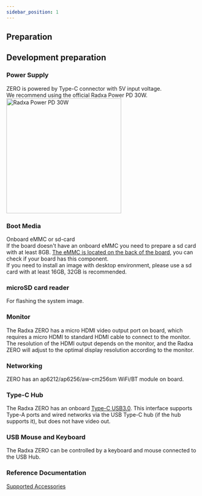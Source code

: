 ```yaml
---
sidebar_position: 1
---
```


## Preparation

## Development preparation

### Power Supply

ZERO is powered by Type-C connector with 5V input voltage.  
We recommend using the official Radxa Power PD 30W. <img src="/img/accessories/pd-30w.webp" alt="Radxa Power PD 30W" width="300" />

### Boot Media

Onboard eMMC or sd-card  
If the board doesn't have an onboard eMMC you need to prepare a sd card with at least 8GB. [The eMMC is located on the back of the board](../hardware-design/hardware-interface#interface-overview), you can check if your board has this component.  
If you need to install an image with desktop environment, please use a sd card with at least 16GB, 32GB is recommended.

### microSD card reader

For flashing the system image.

### Monitor

The Radxa ZERO has a micro HDMI video output port on board, which requires a micro HDMI to standard HDMI cable to connect to the monitor.  
The resolution of the HDMI output depends on the monitor, and the Radxa ZERO will adjust to the optimal display resolution according to the monitor.

### Networking

ZERO has an ap6212/ap6256/aw-cm256sm WiFi/BT module on board.

### Type-C Hub

The Radxa ZERO has an onboard [Type-C USB3.0](../hardware-design/hardware-interface#interface-overview). This interface supports Type-A ports and wired networks via the USB Type-C hub (if the hub supports it), but does not have video out.

### USB Mouse and Keyboard

The Radxa ZERO can be controlled by a keyboard and mouse connected to the USB Hub.

### Reference Documentation

[Supported Accessories](../accessories)

